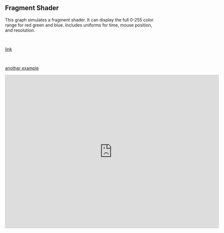 

## Fragment Shader
<!-- STAR ICON -->
<!-- META A full fragment shader made in desmos. has uniforms for time, resolution, mouse position, and time.  META -->

This graph simulates a fragment shader. It can display the full 0-255 color range for red green and blue. Includes uniforms for time, mouse position, and resolution.

<br>

[link](https://www.desmos.com/calculator/omismxpptv)

<br>

[another example](https://www.desmos.com/calculator/kbp1zl0hfr)

<iframe src="https://www.desmos.com/calculator/omismxpptv" width="700" height="500" style="border: 1px solid #ccc" frameborder=0></iframe>

<!-- LAST EDITED 1700522411 LAST EDITED-->